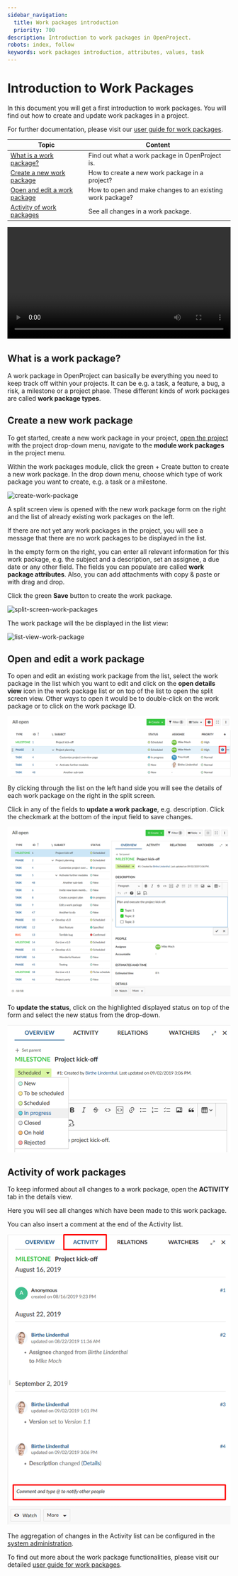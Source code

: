 ```yaml
---
sidebar_navigation:
  title: Work packages introduction
  priority: 700
description: Introduction to work packages in OpenProject.
robots: index, follow
keywords: work packages introduction, attributes, values, task
---
```


# Introduction to Work Packages

In this document you will get a first introduction to work packages. You will find out how to create and update work packages in a project.

For further documentation, please visit our [user guide for work packages](../../user-guide/work-packages).

| Topic                                                        | Content                                                   |
| ------------------------------------------------------------ | --------------------------------------------------------- |
| [What is a work package?](#what-is-a-work-package?)          | Find out what a work package in OpenProject is.           |
| [Create a new work package](#create-a-new-work-package)      | How to create a new work package in  a project?           |
| [Open and edit a work package](#open-and-edit-a-work-package) | How to open and make changes to an existing work package? |
| [Activity of work packages](#activity-of-work-packages)      | See all changes in a work package.                        |

<video src="https://www.openproject.org/wp-content/uploads/2020/12/OpenProject-Work-Packages.mp4" type="video/mp4" controls="" style="width:100%"></video>

## What is a work package?

A work package in OpenProject can basically be everything you need to keep track off within your projects. It can be e.g. a task, a feature, a bug, a risk, a milestone or a project phase. These different kinds of work packages are called **work package types**.

## Create a new work package

To get started, create a new work package in your project, [open the project](#open-an-existing-project) with the project drop-down menu, navigate to the **module work packages** in the project menu.

Within the work packages module, click the green + Create button to create a new work package. In the drop down menu, choose which type of work package you want to create, e.g. a task or a milestone.

![create-work-package](create-work-package-1569611257373.png)

A split screen view is opened with the new work package form on the right and the list of already existing work packages on the left.

If there are not yet any work packages in the project, you will see a message that there are no work packages to be displayed in the list.

In the empty form on the right, you can enter all relevant information for this work package, e.g. the subject and a description, set an assignee, a due date or any other field. The fields you can populate are called **work package attributes**. Also, you can add attachments with copy & paste or with drag and drop.

Click the green **Save** button to create the work package.

![split-screen-work-packages](split-screen-work-packages.png)

The work package will the be displayed in the list view:

![list-view-work-package](1569611758166.png)

## Open and edit a work package

To open and edit an existing work package from the list, select the work package in the list which you want to edit and click on the **open details view** icon in the work package list or on top of the list to open the split screen view. Other ways to open it would be to double-click on the work package or to click on the work package ID.

![open-details-view-work-packages](open-details-view-work-packages.png)

By clicking through the list on the left hand side you will see the details of each work package on the right in the split screen.

Click in any of the fields to **update a work package**, e.g. description. Click the checkmark at the bottom of the input field to save changes.

![edit-work-package](1569612205009.png)

To **update the status**, click on the highlighted displayed status on top of the form and select the new status from the drop-down.

![update-status](1569612428626.png)

## Activity of work packages

To keep informed about all changes to a work package, open the **ACTIVITY** tab in the details view. 

Here you will see all changes which have been made to this work package.

You can also insert a comment at the end of the Activity list.

![activity-work-packages](activity-work-packages.png)

The aggregation of changes in the Activity list can be configured in the [system administration](../../system-admin-guide/system-settings/display-settings/#time-and-date-formatting,-aggregation-of-changes-in-activity).

To find out more about the work package functionalities, please visit our detailed [user guide for work packages](../../user-guide/work-packages).

